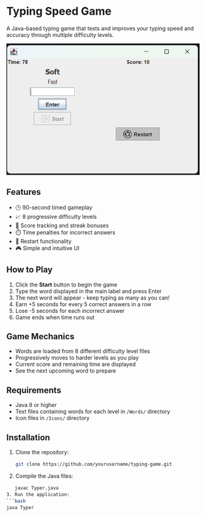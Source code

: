 # Typing Speed Game

A Java-based typing game that tests and improves your typing speed and accuracy through multiple difficulty levels.

![Game Screenshot](screenshots/screenshot1.png)

## Features

- 🕒 90-second timed gameplay
- 📈 8 progressive difficulty levels
- 🎯 Score tracking and streak bonuses
- ⏱️ Time penalties for incorrect answers
- 🔄 Restart functionality
- 🎮 Simple and intuitive UI

## How to Play

1. Click the **Start** button to begin the game
2. Type the word displayed in the main label and press Enter
3. The next word will appear - keep typing as many as you can!
4. Earn +5 seconds for every 5 correct answers in a row
5. Lose -5 seconds for each incorrect answer
6. Game ends when time runs out

## Game Mechanics

- Words are loaded from 8 different difficulty level files
- Progressively moves to harder levels as you play
- Current score and remaining time are displayed
- See the next upcoming word to prepare

## Requirements

- Java 8 or higher
- Text files containing words for each level in `/Words/` directory
- Icon files in `/Icons/` directory

## Installation

1. Clone the repository:
   ```bash
   git clone https://github.com/yourusername/typing-game.git
   
2. Compile the Java files:

  ```bash
     javac Typer.java
3. Run the application:
```bash
java Typer
